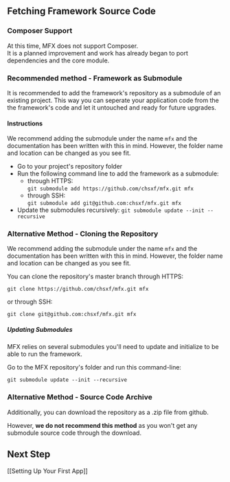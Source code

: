 ## Fetching Framework Source Code

### Composer Support

At this time, MFX does not support Composer.\
It is a planned improvement and work has already began to port dependencies and the core module.

### Recommended method - Framework as Submodule

It is recommended to add the framework's repository as a submodule of an existing project. This way you can seperate your application code from the the framework's code and let it untouched and ready for future upgrades.

#### Instructions

We recommend adding the submodule under the name `mfx` and the documentation has been written with this in mind. However, the folder name and location can be changed as you see fit.

* Go to your project's repository folder
* Run the following command line to add the framework as a submodule:
  * through HTTPS:\
  	`git submodule add https://github.com/chsxf/mfx.git mfx`
  * through SSH:\
  	`git submodule add git@github.com:chsxf/mfx.git mfx`
* Update the submodules recursively: `git submodule update --init --recursive`

### Alternative Method - Cloning the Repository

We recommend adding the submodule under the name `mfx` and the documentation has been written with this in mind. However, the folder name and location can be changed as you see fit.

You can clone the repository's master branch through HTTPS:

```
git clone https://github.com/chsxf/mfx.git mfx
```

or through SSH:

```
git clone git@github.com:chsxf/mfx.git mfx
```

##### Updating Submodules

MFX relies on several submodules you'll need to update and initialize to be able to run the framework.

Go to the MFX repository's folder and run this command-line:

```
git submodule update --init --recursive
```

### Alternative Method - Source Code Archive

Additionally, you can download the repository as a .zip file from github.

However, **we do not recommend this method** as you won't get any submodule source code through the download.

## Next Step

[[Setting Up Your First App]]